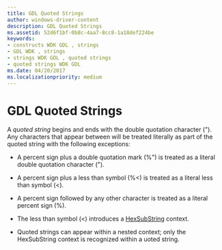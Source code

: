 ```yaml
---
title: GDL Quoted Strings
author: windows-driver-content
description: GDL Quoted Strings
ms.assetid: 52d6f1bf-0b8c-4aa7-8cc8-1a18def224be
keywords:
- constructs WDK GDL , strings
- GDL WDK , strings
- strings WDK GDL , quoted strings
- quoted strings WDK GDL
ms.date: 04/20/2017
ms.localizationpriority: medium
---
```


# GDL Quoted Strings


A *quoted string* begins and ends with the double quotation character ("). Any characters that appear between will be treated literally as part of the quoted string with the following exceptions:

-   A percent sign plus a double quotation mark (%") is treated as a literal double quotation character (").

-   A percent sign plus a less than symbol (%&lt;) is treated as a literal less than symbol (&lt;).

-   A percent sign followed by any other character is treated as a literal percent sign (%).

-   The less than symbol (&lt;) introduces a [HexSubString](gdl-hexsubstrings.md) context.

-   Quoted strings can appear within a nested context; only the HexSubString context is recognized within a uoted string.

 

 




